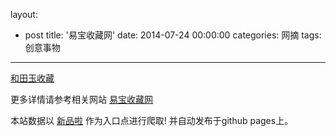 layout: 
  - post 
title: '易宝收藏网' 
date: 2014-07-24 00:00:00 
categories: 网摘 
tags: 创意事物 
---

<a href="http://xinpinla.com/product/223" title="查看产品详情">
								和田玉收藏							</a>  

更多详情请参考相关网站 [易宝收藏网](http://www.yibaosc.com)  

本站数据以 [新品啦](http://xinpinla.com/) 作为入口点进行爬取! 并自动发布于github pages上。  
